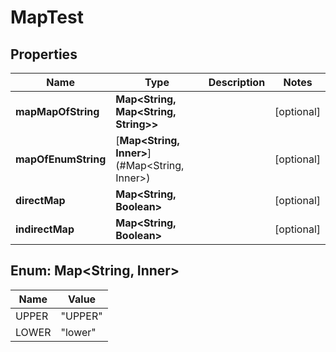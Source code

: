

# MapTest


## Properties

| Name | Type | Description | Notes |
|------------ | ------------- | ------------- | -------------|
|**mapMapOfString** | **Map&lt;String, Map&lt;String, String&gt;&gt;** |  |  [optional] |
|**mapOfEnumString** | [**Map&lt;String, Inner&gt;**](#Map&lt;String, Inner&gt;) |  |  [optional] |
|**directMap** | **Map&lt;String, Boolean&gt;** |  |  [optional] |
|**indirectMap** | **Map&lt;String, Boolean&gt;** |  |  [optional] |



## Enum: Map&lt;String, Inner&gt;

| Name | Value |
|---- | -----|
| UPPER | &quot;UPPER&quot; |
| LOWER | &quot;lower&quot; |



